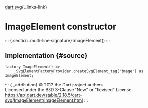 [dart:svg](../../dart-svg/dart-svg-library){._links-link}

ImageElement constructor
========================

::: {.section .multi-line-signature}
ImageElement()
:::

Implementation {#source}
--------------

``` {.language-dart data-language="dart"}
factory ImageElement() =>
    _SvgElementFactoryProvider.createSvgElement_tag("image") as ImageElement;
```

::: {._attribution}
© 2012 the Dart project authors\
Licensed under the BSD 3-Clause \"New\" or \"Revised\" License.\
<https://api.dart.dev/stable/2.18.5/dart-svg/ImageElement/ImageElement.html>
:::
